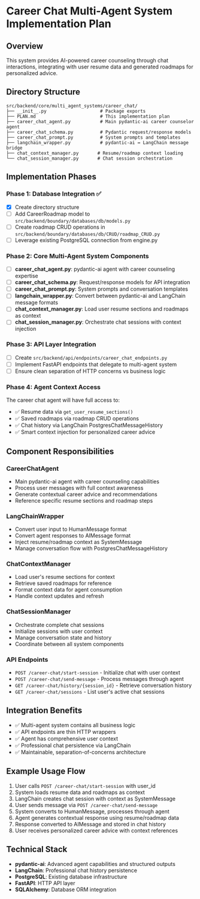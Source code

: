 # Career Chat Multi-Agent System Implementation Plan

## Overview
This system provides AI-powered career counseling through chat interactions, integrating with user resume data and generated roadmaps for personalized advice.

## Directory Structure
```
src/backend/core/multi_agent_systems/career_chat/
├── __init__.py                    # Package exports
├── PLAN.md                        # This implementation plan
├── career_chat_agent.py           # Main pydantic-ai career counselor agent
├── career_chat_schema.py          # Pydantic request/response models
├── career_chat_prompt.py          # System prompts and templates
├── langchain_wrapper.py           # pydantic-ai ↔ LangChain message bridge
├── chat_context_manager.py       # Resume/roadmap context loading
└── chat_session_manager.py       # Chat session orchestration
```

## Implementation Phases

### Phase 1: Database Integration ✅
- [x] Create directory structure
- [ ] Add CareerRoadmap model to `src/backend/boundary/databases/db/models.py`
- [ ] Create roadmap CRUD operations in `src/backend/boundary/databases/db/CRUD/roadmap_CRUD.py`
- [ ] Leverage existing PostgreSQL connection from engine.py

### Phase 2: Core Multi-Agent System Components
- [ ] **career_chat_agent.py**: pydantic-ai agent with career counseling expertise
- [ ] **career_chat_schema.py**: Request/response models for API integration
- [ ] **career_chat_prompt.py**: System prompts and conversation templates
- [ ] **langchain_wrapper.py**: Convert between pydantic-ai and LangChain message formats
- [ ] **chat_context_manager.py**: Load user resume sections and roadmaps as context
- [ ] **chat_session_manager.py**: Orchestrate chat sessions with context injection

### Phase 3: API Layer Integration
- [ ] Create `src/backend/api/endpoints/career_chat_endpoints.py`
- [ ] Implement FastAPI endpoints that delegate to multi-agent system
- [ ] Ensure clean separation of HTTP concerns vs business logic

### Phase 4: Agent Context Access
The career chat agent will have full access to:
- ✅ Resume data via `get_user_resume_sections()`
- ✅ Saved roadmaps via roadmap CRUD operations
- ✅ Chat history via LangChain PostgresChatMessageHistory
- ✅ Smart context injection for personalized career advice

## Component Responsibilities

### CareerChatAgent
- Main pydantic-ai agent with career counseling capabilities
- Process user messages with full context awareness
- Generate contextual career advice and recommendations
- Reference specific resume sections and roadmap steps

### LangChainWrapper
- Convert user input to HumanMessage format
- Convert agent responses to AIMessage format
- Inject resume/roadmap context as SystemMessage
- Manage conversation flow with PostgresChatMessageHistory

### ChatContextManager
- Load user's resume sections for context
- Retrieve saved roadmaps for reference
- Format context data for agent consumption
- Handle context updates and refresh

### ChatSessionManager
- Orchestrate complete chat sessions
- Initialize sessions with user context
- Manage conversation state and history
- Coordinate between all system components

### API Endpoints
- `POST /career-chat/start-session` - Initialize chat with user context
- `POST /career-chat/send-message` - Process messages through agent
- `GET /career-chat/history/{session_id}` - Retrieve conversation history
- `GET /career-chat/sessions` - List user's active chat sessions

## Integration Benefits
- ✅ Multi-agent system contains all business logic
- ✅ API endpoints are thin HTTP wrappers
- ✅ Agent has comprehensive user context
- ✅ Professional chat persistence via LangChain
- ✅ Maintainable, separation-of-concerns architecture

## Example Usage Flow
1. User calls `POST /career-chat/start-session` with user_id
2. System loads resume data and roadmaps as context
3. LangChain creates chat session with context as SystemMessage
4. User sends message via `POST /career-chat/send-message`
5. System converts to HumanMessage, processes through agent
6. Agent generates contextual response using resume/roadmap data
7. Response converted to AIMessage and stored in chat history
8. User receives personalized career advice with context references

## Technical Stack
- **pydantic-ai**: Advanced agent capabilities and structured outputs
- **LangChain**: Professional chat history persistence
- **PostgreSQL**: Existing database infrastructure
- **FastAPI**: HTTP API layer
- **SQLAlchemy**: Database ORM integration